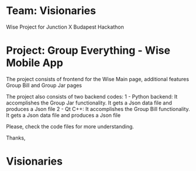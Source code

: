# Team: Visionaries
Wise Project for Junction X Budapest Hackathon

# Project: Group Everything - Wise Mobile App

The project consists of frontend for the Wise Main page, additional features Group Bill and Group Jar pages

The project also consists of two backend codes:
    1 - Python backend: It accomplishes the Group Jar functionality. It gets a Json data file and produces a Json file
    2 - Qt C++: It accomplishes the Group Bill functionality. It gets a Json data file and produces a Json file

Please, check the code files for more understanding.

Thanks,
# Visionaries